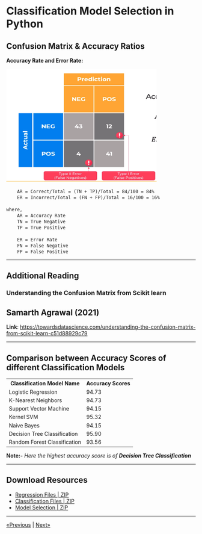 # Classification Model Selection in Python

## Confusion Matrix & Accuracy Ratios

**Accuracy Rate and Error Rate:**

<img src="Resources/Confusion Matrix & Accuracy - AR & ER.png" width="400px" height="300px">

        AR = Correct/Total = (TN + TP)/Total = 84/100 = 84%
        ER = Incorrect/Total = (FN + FP)/Total = 16/100 = 16%

    where,
        AR = Accuracy Rate
        TN = True Negative
        TP = True Positive
        
        ER = Error Rate
        FN = False Negative
        FP = False Positive
<hr>

## Additional Reading

### Understanding the Confusion Matrix from Scikit learn
## Samarth Agrawal (2021)

**Link**: https://towardsdatascience.com/understanding-the-confusion-matrix-from-scikit-learn-c51d88929c79
<hr>

## Comparison between Accuracy Scores of different Classification Models

<table>
    <tr>
        <th>Classification Model Name</th>
        <th>Accuracy Scores</th>
    </tr>
    <tr>
        <td>Logistic Regression</td>
        <td>94.73</td>
    </tr>
    <tr>
        <td>K-Nearest Neighbors</td>
        <td>94.73</td>
    </tr>
    <tr>
        <td>Support Vector Machine</td>
        <td>94.15</td>
    </tr>
    <tr>
        <td>Kernel SVM</td>
        <td>95.32</td>
    </tr>
    <tr>
        <td>Naive Bayes</td>
        <td>94.15</td>
    </tr>
    <tr>
        <td>Decision Tree Classification</td>
        <td>95.90</td>
    </tr>
    <tr>
        <td>Random Forest Classification</td>
        <td>93.56</td>
    </tr>
</table>

**Note:-** *Here the highest accuracy score is of **Decision Tree Classification***
<hr>

## Download Resources
* <a href="Resources/Regression.zip" download>Regression Files | ZIP</a>
* <a href="Resources/Classification.zip" download>Classification Files | ZIP</a>
* <a href="Resources/Machine+Learning+A-Z+(Model+Selection).zip" download>Model Selection | ZIP</a>
<hr>

<a href="../Section 22 - Random Forest Classification">«Previous</a> | <a href="../Section 24 - Evaluating Classification Models Performance">Next»</a>
